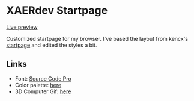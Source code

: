 # XAERdev Startpage

[Live preview](https://startpage.xaer.dev)

Customized startpage for my browser.
I've based the layout from kencx's [startpage](https://github.com/kencx/startpage) and edited the styles a bit.

## Links

- Font: [Source Code Pro](https://fonts.google.com/specimen/Source+Code+Pro)
- Color palette: [here](https://coolors.co/palette/22223b-4a4e69-9a8c98-c9ada7-f2e9e4)
- 3D Computer Gif: [here](https://media.giphy.com/media/tOFKFDbeh9V7y/giphy.gif) 
